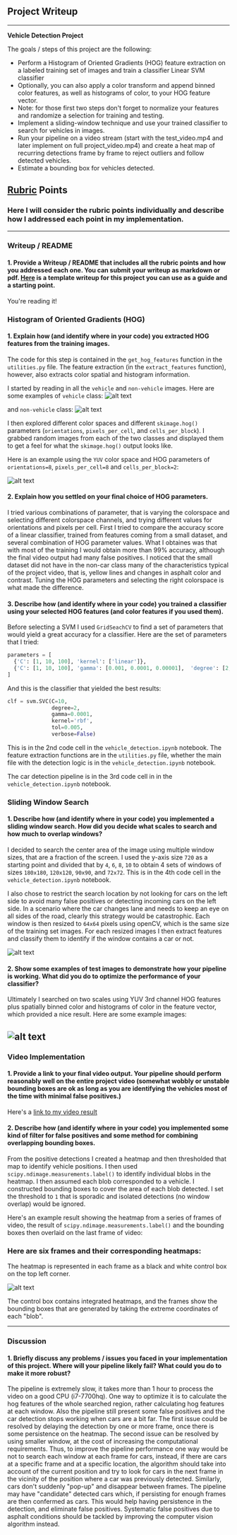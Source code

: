 ## Project Writeup


---

**Vehicle Detection Project**

The goals / steps of this project are the following:

* Perform a Histogram of Oriented Gradients (HOG) feature extraction on a labeled training set of images and train a classifier Linear SVM classifier
* Optionally, you can also apply a color transform and append binned color features, as well as histograms of color, to your HOG feature vector. 
* Note: for those first two steps don't forget to normalize your features and randomize a selection for training and testing.
* Implement a sliding-window technique and use your trained classifier to search for vehicles in images.
* Run your pipeline on a video stream (start with the test_video.mp4 and later implement on full project_video.mp4) and create a heat map of recurring detections frame by frame to reject outliers and follow detected vehicles.
* Estimate a bounding box for vehicles detected.

[//]: # (Image References)
[cars]:   ./writeup_images/cars.png
[colorspaces]: ./writeup_images/Color-spaces.png
[windows]: ./writeup_images/windows.png
[processedtestimages]: ./writeup_images/processed_test_images.png
[noncars]: ./writeup_images/non-cars.png
[hog]: ./writeup_images/HOG.png
[video]: ./project_video_result.mp4

## [Rubric](https://review.udacity.com/#!/rubrics/513/view) Points
### Here I will consider the rubric points individually and describe how I addressed each point in my implementation.  

---
### Writeup / README

#### 1. Provide a Writeup / README that includes all the rubric points and how you addressed each one.  You can submit your writeup as markdown or pdf.  [Here](https://github.com/udacity/CarND-Vehicle-Detection/blob/master/writeup_template.md) is a template writeup for this project you can use as a guide and a starting point.  

You're reading it!

### Histogram of Oriented Gradients (HOG)

#### 1. Explain how (and identify where in your code) you extracted HOG features from the training images.

The code for this step is contained in the `get_hog_features` function in the `utilities.py` file. The feature extraction (in the `extract_features` function), however, also extracts color spatial and histogram information.

I started by reading in all the `vehicle` and `non-vehicle` images.  Here are some examples of  `vehicle` class:
![alt text][cars]

and `non-vehicle` class:
![alt text][noncars]

I then explored different color spaces and different `skimage.hog()` parameters (`orientations`, `pixels_per_cell`, and `cells_per_block`).  I grabbed random images from each of the two classes and displayed them to get a feel for what the `skimage.hog()` output looks like.

Here is an example using the `YUV` color space and HOG parameters of `orientations=8`, `pixels_per_cell=8` and `cells_per_block=2`:


![alt text][HOG]

#### 2. Explain how you settled on your final choice of HOG parameters.

I tried various combinations of parameter, that is varying the colorspace and selecting different colorspace channels, and trying different values for orientations and pixels per cell. First I tried to compare the accuracy score of a linear classifier, trained from features coming from a small dataset, and several combination of HOG parameter values. 
What I obtaines was that with most of the training I would obtain more than 99% accuracy, although the final video output had many false positives. 
I noticed that the small dataset did not have in the non-car class many of the characteristics typical of the project video, that is, yellow lines and changes in asphalt color and contrast.
Tuning the HOG parameters and selecting the right colorspace is what made the difference.

#### 3. Describe how (and identify where in your code) you trained a classifier using your selected HOG features (and color features if you used them).

Before selecting a SVM I used `GridSeachCV` to find a set of parameters that would yield a great accuracy for a classifier. Here are the set of parameters that I tried:
```python
parameters = [
  {'C': [1, 10, 100], 'kernel': ['linear']},
  {'C': [1, 10, 100], 'gamma': [0.001, 0.0001, 0.00001],  'degree': [2, 3, 4], 'kernel': ['rbf']},
]
```
And this is the classifier that yielded the best results:

```python
clf = svm.SVC(C=10, 
              degree=2, 
              gamma=0.0001,
              kernel='rbf',
              tol=0.005, 
              verbose=False)
```

This is in the 2nd code cell in the `vehicle_detection.ipynb` notebook.
The feature extraction functions are in the `utilities.py` file, whether the main file with the detection logic is in the `vehicle_detection.ipynb` notebook.

The car detection pipeline is in the 3rd code cell in in the `vehicle_detection.ipynb` notebook. 
### Sliding Window Search

#### 1. Describe how (and identify where in your code) you implemented a sliding window search.  How did you decide what scales to search and how much to overlap windows?

I decided to search the center area of the image using multiple window sizes, that are a fraction of the screen. I used the y-axis size `720` as a starting point and divided that by `4`, `6`, `8`, `10` to obtain 4 sets of windows of sizes `180x180`, `120x120`, `90x90`, and `72x72`. This is in the 4th code cell in the `vehicle_detection.ipynb` notebook.

I also chose to restrict the search location by not looking for cars on the left side to avoid many false positives or detecting incoming cars on the left side. In a scenario where the car changes lane and needs to keep an eye on all sides of the road, clearly this strategy would be catastrophic.
Each window is then resized to `64x64` pixels using openCV, which is the same size of the training set images. 
For each resized images I then extract features and classify them to identify if the window contains a car or not.

![alt text][windows]

#### 2. Show some examples of test images to demonstrate how your pipeline is working.  What did you do to optimize the performance of your classifier?

Ultimately I searched on two scales using YUV 3rd channel HOG features plus spatially binned color and histograms of color in the feature vector, which provided a nice result.  Here are some example images:

![alt text][processedtestimages]
---

### Video Implementation

#### 1. Provide a link to your final video output.  Your pipeline should perform reasonably well on the entire project video (somewhat wobbly or unstable bounding boxes are ok as long as you are identifying the vehicles most of the time with minimal false positives.)
Here's a [link to my video result](./project_video_result.mp4)


#### 2. Describe how (and identify where in your code) you implemented some kind of filter for false positives and some method for combining overlapping bounding boxes.

 From the positive detections I created a heatmap and then thresholded that map to identify vehicle positions.  I then used `scipy.ndimage.measurements.label()` to identify individual blobs in the heatmap.  I then assumed each blob corresponded to a vehicle.  I constructed bounding boxes to cover the area of each blob detected. I set the threshold to `1` that is sporadic and isolated detections (no window overlap) would be ignored.

Here's an example result showing the heatmap from a series of frames of video, the result of `scipy.ndimage.measurements.label()` and the bounding boxes then overlaid on the last frame of video:

### Here are six frames and their corresponding heatmaps:
The heatmap is represented in each frame as a black and white control box on the top left corner.

![alt text][processedtestimages]

The control box contains integrated heatmaps, and the frames show the bounding boxes that are generated by taking the extreme coordinates of each "blob".

---

### Discussion

#### 1. Briefly discuss any problems / issues you faced in your implementation of this project.  Where will your pipeline likely fail?  What could you do to make it more robust?

The pipeline is extremely slow, it takes more than 1 hour to process the video on a good CPU (i7-7700hq).
One way to optimize it is to calculate the hog features of the whole searched region, rather calculating hog features at each window. Also the pipeline still present some false positives and the car detection stops working when cars are a bit far.
The first issue could be resolved by delaying the detection by one or more frame, once there is some persistence on the heatmap. The second issue can be resolved by using smaller window, at the cost of increasing the computational requirements.
Thus, to improve the pipeline performance one way would be not to search each window at each frame for cars, instead, if there are cars at a specific frame and at a specific location, the algorithm should take into account of the current position and try to look for cars in the next frame in the vicinity of the position where a car was previously detected.
Similarly, cars don't suddenly "pop-up" and disappear between frames. The pipeline may have "candidate" detected cars which, if persisting for enough frames are then confermed as cars. This would help having persistence in the detection, and eliminate false positives. Systematic false positives due to asphalt conditions should be tackled by improving the computer vision algorithm instead.

